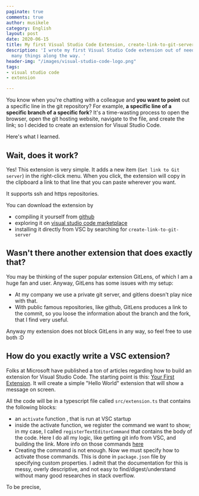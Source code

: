 ```yaml
---
paginate: true
comments: true
author: musikele
category: English
layout: post
date: 2020-06-15
title: My first Visual Studio Code Extension, create-link-to-git-server
description: 'I wrote my first Visual Studio Code extension out of need, and I learned
  many things along the way. '
header-img: "/images/visual-studio-code-logo.png"
tags:
- visual studio code
- extension

---
```

You know when you're chatting with a colleague and **you want to point** out a specific line in the git repository? For example, **a specific line of a specific branch of a specific fork**? It's a time-wasting process to open the browser, open the git hosting website, navigate to the file, and create the link; so I decided to create an extension for Visual Studio Code. 

Here's what I learned. 

## Wait, does it work? 

Yes! This extension is very simple. It adds a new item (`Get link to Git server`) in the right-click menu. When you click, the extension will copy in the clipboard a link to that line that you can paste wherever you want. 

It supports ssh and https repositories. 

You can download the extension by

* compiling it yourself from [github](https://github.com/musikele/create-link-to-git-server)
* exploring it on [visual studio code marketplace](https://marketplace.visualstudio.com/items?itemName=musikele.create-link-to-git-server)
* installing it directly from VSC by searching for `create-link-to-git-server`

## Wasn't there another extension that does exactly that? 

You may be thinking of the super popular extension GitLens, of which I am a huge fan and user. Anyway, GitLens has some issues with my setup:

* At my company we use a private git server, and gitlens doesn't play nice with that. 
* With public famous repositories, like github, GitLens produces a link to the commit, so you loose the information about the branch and the fork, that I find very useful. 

Anyway my extension does not block GitLens in any way, so feel free to use both :D

## How do you exactly write a VSC extension? 

Folks at Microsoft have published a ton of articles regarding how to build an extension for Visual Studio Code. The starting point is this: [Your First Extension](https://code.visualstudio.com/api/get-started/your-first-extension). It will create a simple "Hello World" extension that will show a message on screen. 

All the code will be in a typescript file called `src/extension.ts` that contains the following blocks: 

* an `activate` function , that is run at VSC startup 
* inside the activate function, we register the command we want to show; in my case, I called `registerTextEditorCommand` that contains the body of the code. Here I do all my logic, like getting git info from VSC, and building the link. More info on those commands [here](https://code.visualstudio.com/api/references/vscode-api#commands)
* Creating the command is not enough. Now we must specify how to activate those commands. This is done in `package.json` file by specifying custom properties. I admit that the documentation for this is messy, overly descriptive, and not easy to find/digest/understand without many good researches in stack overflow. 

To be precise, 